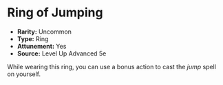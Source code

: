 # Ring of Jumping

- **Rarity:** Uncommon
- **Type:** Ring
- **Attunement:** Yes
- **Source:** Level Up Advanced 5e

While wearing this ring, you can use a bonus action to cast the _jump_  spell on yourself.

